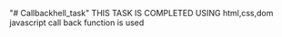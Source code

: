 "# Callbackhell_task"
THIS TASK IS COMPLETED USING html,css,dom javascript
call back function is used
